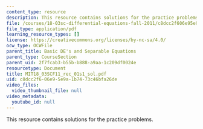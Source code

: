 ```yaml
---
content_type: resource
description: This resource contains solutions for the practice problems.
file: /courses/18-03sc-differential-equations-fall-2011/c8dcc2f606e95e9a1b7473c46bfa26de_MIT18_03SCF11_rec_01s1_sol.pdf
file_type: application/pdf
learning_resource_types: []
license: https://creativecommons.org/licenses/by-nc-sa/4.0/
ocw_type: OCWFile
parent_title: Basic DE's and Separable Equations
parent_type: CourseSection
parent_uid: 2f7fcab3-b55b-b888-a9aa-1c209df0024e
resourcetype: Document
title: MIT18_03SCF11_rec_01s1_sol.pdf
uid: c8dcc2f6-06e9-5e9a-1b74-73c46bfa26de
video_files:
  video_thumbnail_file: null
video_metadata:
  youtube_id: null
---
```

This resource contains solutions for the practice problems.